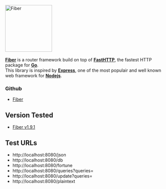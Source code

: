 <img src="https://gofiber.github.io/fiber/static/logo.jpg" width="150" alt="Fiber"><br><br>
**[Fiber](https://github.com/gofiber/fiber)** is a router framework build on top of **[FastHTTP](https://github.com/valyala/fasthttp)**, the fastest HTTP package for **[Go](https://golang.org/doc/)**.<br>
This library is inspired by **[Express](https://expressjs.com/en/4x/api.html)**, one of the most populair and well known web framework for **[Nodejs](https://nodejs.org/en/about/)**.

### Github
* [Fiber](https://github.com/gofiber/fiber)

## Version Tested
* [Fiber v1.9.1](https://github.com/gofiber/fiber/releases)

## Test URLs
* http://localhost:8080/json
* http://localhost:8080/db
* http://localhost:8080/fortune
* http://localhost:8080/queries?queries=
* http://localhost:8080/update?queries=
* http://localhost:8080/plaintext

